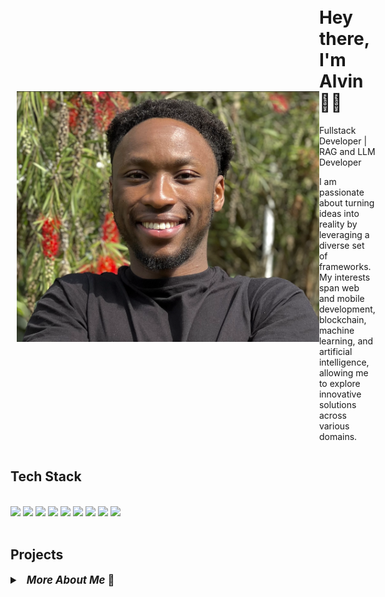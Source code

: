 <!-- Stylesheet -->
<link rel='stylesheet' href='./styles/styles.css'/>

<!-- Header -->
<div style='display: flex; align-items: center; margin: 2%;'>

<!-- Profile -->
<img src='./assets/CV-Closeup.png' alt='Photo of me :)' class='profile'>

<!-- Name and tags -->
<div class='nameAndTags'>
    <!-- Name -->
    <h1>
        Hey there, I'm Alvin 👋🏾
    </h1>
    <!-- Tags -->
    <p class='tagText'>
        Fullstack Developer | RAG and LLM Developer
    </p>
    <!-- Description -->
    <p class='description'>
        I am passionate about turning ideas into reality by leveraging a diverse set of frameworks. My interests span web and mobile development, blockchain, machine learning, and artificial intelligence, allowing me to explore innovative solutions across various domains.
    </p>
</div>

</div>



<h2>Tech Stack </h2>
<br>

<!-- Technical Tools -->
<div class='technicalTools'>

<img src="https://cdn.jsdelivr.net/gh/devicons/devicon@latest/icons/typescript/typescript-original.svg" class='icon'/>

<img src="https://cdn.jsdelivr.net/gh/devicons/devicon@latest/icons/javascript/javascript-original.svg" class='icon'/>

<img src="https://cdn.jsdelivr.net/gh/devicons/devicon@latest/icons/python/python-original.svg" class='icon'/>
          
<img src="https://cdn.jsdelivr.net/gh/devicons/devicon@latest/icons/react/react-original.svg" class='icon'/>

<img src="https://cdn.jsdelivr.net/gh/devicons/devicon@latest/icons/mongodb/mongodb-original.svg" class='icon'/>

<img src="https://cdn.jsdelivr.net/gh/devicons/devicon@latest/icons/firebase/firebase-original.svg" class='icon'/>
          
<img src="https://cdn.jsdelivr.net/gh/devicons/devicon@latest/icons/solidity/solidity-original.svg" class='icon'/>

<img src="https://cdn.jsdelivr.net/gh/devicons/devicon@latest/icons/matlab/matlab-original.svg" class='icon'/>


<img src="https://cdn.jsdelivr.net/gh/devicons/devicon@latest/icons/figma/figma-original.svg" class='icon'/>
                    
</div>
<br>

<!-- Projects -->
<h2>Projects</h2>




<!-- Additional details drawer -->
<details class='additional'>
    <summary style='font-size: larger; font-weight: bold;'>&nbsp;&nbsp;<i>More About Me</i> 📍</summary>
    <ul>
        <li style='margin: 1%'>Pursing MSc in <strong>Business Analytics</strong> at <strong>Imperial College London</strong></li>
        <li style='margin: 1%'>BEng in <strong>Computer Systems Engineering</strong> from the <strong>University of Warwick</strong></li>
        <li style='margin: 1%'>Previously <strong>Co-Chief Electrical Systems Engineer</strong> at Warwick Racing <strong>Formula Student</strong></li>
    </ul>
</details>



